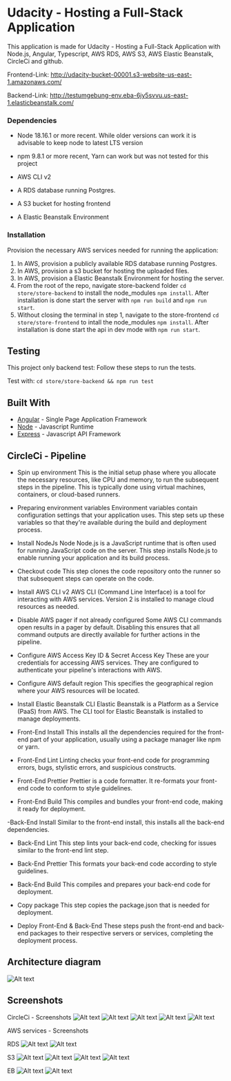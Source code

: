 # Udacity - Hosting a Full-Stack Application
This application is made for Udacity - Hosting a Full-Stack Application with Node.js, Angular, Typescript, AWS RDS, AWS S3, AWS Elastic Beanstalk, CircleCi and github.

Frontend-Link: http://udacity-bucket-00001.s3-website-us-east-1.amazonaws.com/

Backend-Link: http://testumgebung-env.eba-6jy5svvu.us-east-1.elasticbeanstalk.com/


### Dependencies

- Node 18.16.1 or more recent. While older versions can work it is advisable to keep node to latest LTS version

- npm 9.8.1 or more recent, Yarn can work but was not tested for this project

- AWS CLI v2

- A RDS database running Postgres.

- A S3 bucket for hosting frontend

- A Elastic Beanstalk Environment


### Installation

Provision the necessary AWS services needed for running the application:

1. In AWS, provision a publicly available RDS database running Postgres.
2. In AWS, provision a s3 bucket for hosting the uploaded files.
3. In AWS, provision a Elastic Beanstalk Environment for hosting the server.
4. From the root of the repo, navigate store-backend folder `cd store/store-backend` to install the node_modules `npm install`. After installation is done start the server with `npm run build` and `npm run start`.
5. Without closing the terminal in step 1, navigate to the store-frontend `cd store/store-frontend` to intall the node_modules `npm install`. After installation is done start the api in dev mode with `npm run start`.


## Testing

This project only backend test: Follow these steps to run the tests.

Test with: `cd store/store-backend && npm run test`

## Built With

- [Angular](https://angular.io/) - Single Page Application Framework
- [Node](https://nodejs.org) - Javascript Runtime
- [Express](https://expressjs.com/) - Javascript API Framework


## CircleCi - Pipeline
- Spin up environment
This is the initial setup phase where you allocate the necessary resources, like CPU and memory, to run the subsequent steps in the pipeline. This is typically done using virtual machines, containers, or cloud-based runners.

- Preparing environment variables
Environment variables contain configuration settings that your application uses. This step sets up these variables so that they're available during the build and deployment process.

- Install NodeJs Node
Node.js is a JavaScript runtime that is often used for running JavaScript code on the server. This step installs Node.js to enable running your application and its build process.

- Checkout code
This step clones the code repository onto the runner so that subsequent steps can operate on the code.

- Install AWS CLI v2
AWS CLI (Command Line Interface) is a tool for interacting with AWS services. Version 2 is installed to manage cloud resources as needed.

- Disable AWS pager if not already configured
Some AWS CLI commands open results in a pager by default. Disabling this ensures that all command outputs are directly available for further actions in the pipeline.

- Configure AWS Access Key ID & Secret Access Key
These are your credentials for accessing AWS services. They are configured to authenticate your pipeline's interactions with AWS.

- Configure AWS default region
This specifies the geographical region where your AWS resources will be located.

- Install Elastic Beanstalk CLI
Elastic Beanstalk is a Platform as a Service (PaaS) from AWS. The CLI tool for Elastic Beanstalk is installed to 
manage deployments.

- Front-End Install
This installs all the dependencies required for the front-end part of your application, usually using a package manager like npm or yarn.

- Front-End Lint
Linting checks your front-end code for programming errors, bugs, stylistic errors, and suspicious constructs.

- Front-End Prettier
Prettier is a code formatter. It re-formats your front-end code to conform to style guidelines.

- Front-End Build
This compiles and bundles your front-end code, making it ready for deployment.

-Back-End Install
Similar to the front-end install, this installs all the back-end dependencies.

- Back-End Lint
This step lints your back-end code, checking for issues similar to the front-end lint step.

- Back-End Prettier
This formats your back-end code according to style guidelines.

- Back-End Build
This compiles and prepares your back-end code for deployment.

- Copy package
This step copies the package.json that is needed for deployment.

- Deploy Front-End & Back-End
These steps push the front-end and back-end packages to their respective servers or services, completing the deployment process.

## Architecture diagram

![Alt text](images/diagram-site.png)

## Screenshots

CircleCi - Screenshots
![Alt text](images/circleci1.png)
![Alt text](images/circleci2.png)
![Alt text](images/circleci3.png)
![Alt text](images/circleci4.png)
![Alt text](images/circleci5.png)

AWS services - Screenshots

RDS
![Alt text](images/rds1.png)
![Alt text](images/rds2.png)

S3
![Alt text](images/s31.png)
![Alt text](images/s32.png)
![Alt text](images/s33.png)
![Alt text](images/s34.png)

EB
![Alt text](images/eb1.png)
![Alt text](images/eb2.png)